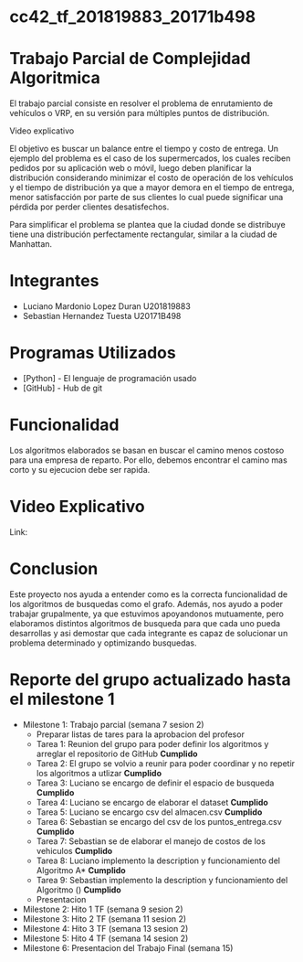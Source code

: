 # cc42_tf_201819883_20171b498
# Trabajo Parcial de Complejidad Algoritmica
El trabajo parcial consiste en resolver el problema de enrutamiento de vehículos o VRP, en su versión para múltiples puntos de distribución.

Video explicativo

El objetivo es buscar un balance entre el tiempo y costo de entrega. Un ejemplo del problema es el caso de los supermercados, los cuales reciben pedidos por su aplicación web o móvil, luego deben planificar la distribución considerando minimizar el costo de operación de los vehículos y el tiempo de distribución ya que a mayor demora en el tiempo de entrega, menor satisfacción por parte de sus clientes lo cual puede significar una pérdida por perder clientes desatisfechos.

Para simplificar el problema se plantea que la ciudad donde se distribuye tiene una distribución perfectamente rectangular, similar a la ciudad de Manhattan.
# Integrantes

- Luciano Mardonio Lopez Duran    U201819883
- Sebastian Hernandez Tuesta      U20171B498


# Programas Utilizados

- [Python] - El lenguaje de programación usado
- [GitHub] - Hub de git


# Funcionalidad

Los algoritmos elaborados se basan en buscar el camino menos costoso para una empresa de reparto. Por ello, debemos encontrar el camino mas corto y su ejecucion debe ser rapida.

# Video Explicativo

Link: 

# Conclusion

Este proyecto nos ayuda a entender como es la correcta funcionalidad de los algoritmos de busquedas como el grafo. Además, nos ayudo a poder trabajar grupalmente, ya que estuvimos apoyandonos mutuamente, pero elaboramos distintos algoritmos de busqueda para que cada uno pueda desarrollas y asi demostar que cada integrante es capaz de solucionar un problema determinado y optimizando busquedas.

# Reporte del grupo actualizado hasta el milestone 1
- Milestone 1: Trabajo parcial (semana 7 sesion 2)
  - Preparar listas de tares para la aprobacion del profesor
  - Tarea 1: Reunion del grupo para poder definir los algoritmos y arreglar el repositorio de GitHub **Cumplido**
  - Tarea 2: El grupo se volvio a reunir para poder coordinar y no repetir los algoritmos a utlizar **Cumplido**
  - Tarea 3: Luciano se encargo de definir el espacio de busqueda **Cumplido**
  - Tarea 4: Luciano se encargo de elaborar el dataset **Cumplido**
  - Tarea 5: Luciano se encargo csv del almacen.csv **Cumplido**
  - Tarea 6: Sebastian se encargo del csv de los puntos_entrega.csv **Cumplido**
  - Tarea 7: Sebastian se de elaborar el manejo de costos de los vehiculos **Cumplido**
  - Tarea 8: Luciano implemento la description y funcionamiento del Algoritmo A* **Cumplido**
  - Tarea 9: Sebastian implemento la description y funcionamiento del Algoritmo () **Cumplido**
  - Presentacion
- Milestone 2: Hito 1 TF (semana 9 sesion 2)
- Milestone 3: Hito 2 TF (semana 11 sesion 2)
- Milestone 4: Hito 3 TF (semana 13 sesion 2)
- Milestone 5: Hito 4 TF (semana 14 sesion 2)
- Milestone 6: Presentacion del Trabajo Final (semana 15)
